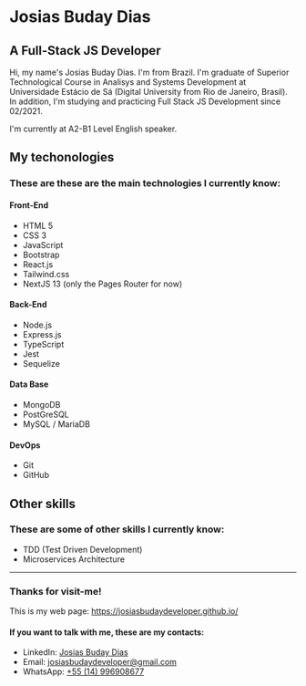 # Josias Buday Dias
## A Full-Stack JS Developer
Hi, my name's Josias Buday Dias. I'm from Brazil. I'm graduate of Superior Technological Course in Analisys and Systems Development at Universidade Estácio de Sá (Digital University from Rio de Janeiro, Brasil). In addition, I'm studying and practicing Full Stack JS Development since 02/2021.

I'm currently at A2-B1 Level English speaker.

## My techonologies
### These are these are the main technologies I currently know:
#### Front-End
  - HTML 5 
  - CSS 3 
  - JavaScript 
  - Bootstrap
  - React.js
  - Tailwind.css
  - NextJS 13 (only the Pages Router for now)

#### Back-End
  - Node.js
  - Express.js
  - TypeScript
  - Jest
  - Sequelize

#### Data Base
  - MongoDB
  - PostGreSQL
  - MySQL / MariaDB

#### DevOps
  - Git
  - GitHub
<!--   - Docker -->

<!-- #### Deploy
  - Amazon Web Services
  - Microsoft Azure -->

## Other skills
### These are some of other skills I currently know:
  - TDD (Test Driven Development)
  - Microservices Architecture

---

### Thanks for visit-me!
This is my web page: https://josiasbudaydeveloper.github.io/

#### If you want to talk with me, these are my contacts:
  - LinkedIn: [Josias Buday Dias](https://www.linkedin.com/in/josias-buday-dias-b5a3a2253/)
  - Email: josiasbudaydeveloper@gmail.com
  - WhatsApp: [+55 (14) 996908677](https://wa.me/5514996908677)
